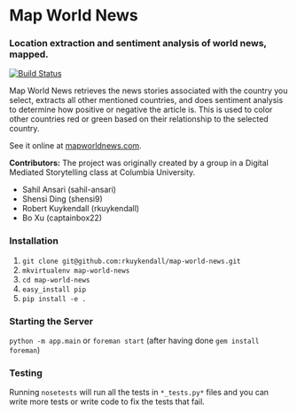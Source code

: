 # Map World News
### Location extraction and sentiment analysis of world news, mapped.

[![Build Status](https://travis-ci.org/rkuykendall/map-world-news.svg?branch=master)](https://travis-ci.org/rkuykendall/map-world-news)

Map World News retrieves the news stories associated with the country you
select, extracts all other mentioned countries, and does sentiment analysis to
determine how positive or negative the article is. This is used to color other
countries red or green based on their relationship to the selected country.

See it online at [mapworldnews.com](http://mapworldnews.com/).

**Contributors:**
The project was originally created by a group in a Digital Mediated
Storytelling class at Columbia University.

*   Sahil Ansari (sahil-ansari)
*   Shensi Ding (shensi9)
*   Robert Kuykendall (rkuykendall)
*   Bo Xu (captainbox22)


### Installation

1. ``git clone git@github.com:rkuykendall/map-world-news.git``
2. ``mkvirtualenv map-world-news``
3. ``cd map-world-news``
4. ``easy_install pip``
5. ``pip install -e .``

### Starting the Server
``python -m app.main`` or ``foreman start`` (after having done ``gem install
foreman``)

### Testing

Running ``nosetests``  will run all the tests in ``*_tests.py*`` files and you
can write more tests or write code to fix the tests that fail.
